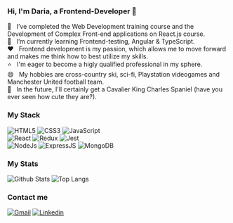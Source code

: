 ### Hi, I'm Daria, a Frontend-Developer 👋

🔭  &nbsp; I’ve completed the Web Development training course and the Development of Complex Front-end applications on React.js course.  
🌱  &nbsp; I’m currently learning Frontend-testing, Angular & TypeScript.  
❤️  &nbsp; Frontend development is my passion, which allows me to move forward and makes me think how to best utilize my skills.  
⭐  &nbsp; I'm eager to become a higly qualified professional in my sphere.  
😄  &nbsp; My hobbies are cross-country ski, sci-fi, Playstation videogames and Manchester United football team.  
🐶  &nbsp; In the future, I'll certainly get a Cavalier King Charles Spaniel (have you ever seen how cute they are?).  

### My Stack
![HTML5](https://img.shields.io/badge/HTML5-E34F26?style=for-the-badge&logo=html5&logoColor=white)
![CSS3](https://img.shields.io/badge/CSS3-1572B6?style=for-the-badge&logo=css3&logoColor=white)
![JavaScript](https://img.shields.io/badge/JavaScript-F7DF1E?style=for-the-badge&logo=javascript&logoColor=black)  
![React](https://img.shields.io/badge/React-20232A?style=for-the-badge&logo=react&logoColor=61DAFB)
![Redux](https://img.shields.io/badge/Redux-593D88?style=for-the-badge&logo=redux&logoColor=white)
![Jest](https://img.shields.io/badge/Jest-C21325?style=for-the-badge&logo=jest&logoColor=white)  
![NodeJs](https://img.shields.io/badge/Node.js-43853D?style=for-the-badge&logo=node.js&logoColor=white)
![ExpressJS](https://img.shields.io/badge/Express.js-404D59?style=for-the-badge&logo=express&logoColor=white)
![MongoDB](https://img.shields.io/badge/MongoDB-4EA94B?style=for-the-badge&logo=mongodb&logoColor=white)

### My Stats
![Github Stats](https://github-readme-stats.vercel.app/api?username=dariaovch&theme=default&show_icons=true&hide_title=true&line_height=27) 
![Top Langs](https://github-readme-stats.vercel.app/api/top-langs/?username=dariaovch&hide=shell&hide_title=true)

### Contact me
[![Gmail](https://img.shields.io/badge/Gmail-D14836?style=for-the-badge&logo=gmail&logoColor=white)](mailto:dariaovch94@gmail.com)
[![Linkedin](https://img.shields.io/badge/LinkedIn-0077B5?style=for-the-badge&logo=linkedin&logoColor=white)](https://www.linkedin.com/in/daria-ovchinnikova-6a62481b7/?locale=en_US)
